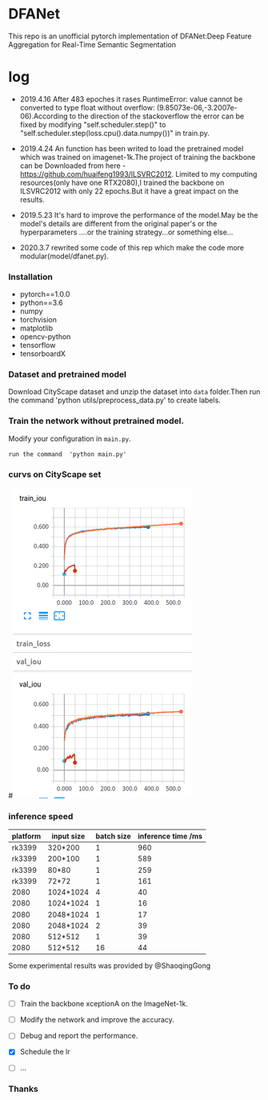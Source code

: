 # DFANet
This repo is an unofficial pytorch implementation of DFANet:Deep Feature Aggregation for Real-Time Semantic Segmentation
# log
* 2019.4.16  After 483 epoches it rases RuntimeError: value cannot be converted to type float without overflow: (9.85073e-06,-3.2007e-06).According to the direction of the stackoverflow the error can be fixed by modifying "self.scheduler.step()" to "self.scheduler.step(loss.cpu().data.numpy())" in train.py. 
* 2019.4.24 An function has been writed to load the pretrained model which  was trained on imagenet-1k.The project of training the backbone can be Downloaded from here -https://github.com/huaifeng1993/ILSVRC2012. Limited to my computing resources(only have one RTX2080),I  trained the backbone on ILSVRC2012 with only 22 epochs.But it have a great impact on the results.

* 2019.5.23 It's hard to improve the performance of the model.May be the model's details are different from the original paper's or the hyperparameters  ....or the training strategy...or something else...

* 2020.3.7 rewrited some code of this rep which make the code more modular(model/dfanet.py).


### Installation

* pytorch==1.0.0
* python==3.6
* numpy
* torchvision
* matplotlib
* opencv-python
* tensorflow
* tensorboardX

### Dataset and pretrained model

Download CityScape dataset and unzip the dataset into `data` folder.Then run the command 'python utils/preprocess_data.py' to create labels.

### Train the network without pretrained model.
Modify your configuration in `main.py`.

```
run the command  'python main.py'
```

### curvs on CityScape set

#![](results/2.png)
### inference speed

|platform|input size|batch size|inference time /ms|
 -------|----------|----------|-----------------|
|rk3399|320*200|1|960|
|rk3399|200*100|1|589|
|rk3399|80*80|1|259|
|rk3399|72*72|1|161|
|2080|1024*1024|4|40|
|2080|1024*1024|1|16|
|2080|2048*1024|1|17|
|2080|2048*1024|2|39|
|2080|512*512|1|39|
|2080|512*512|16|44|

Some experimental results was provided by @ShaoqingGong
### To do

- [ ] Train the backbone xceptionA on the ImageNet-1k.

- [ ] Modify the network and improve the accuracy.

- [ ] Debug and report the performance.

- [x] Schedule the lr

- [ ] ...

### Thanks


